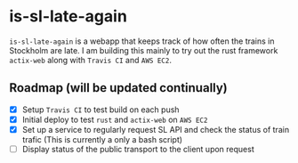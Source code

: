 # is-sl-late-again

`is-sl-late-again` is a webapp that keeps track of how often the trains in Stockholm are late. I am building this mainly to try out the rust framework `actix-web` along with `Travis CI` and `AWS EC2`.

## Roadmap (will be updated continually)
- [x] Setup `Travis CI` to test build on each push
- [x] Initial deploy to test `rust` and `actix-web` on `AWS EC2` 
- [x] Set up a service to regularly request SL API and check the status of train trafic (This is currently a only a bash script)
- [ ] Display status of the public transport to the client upon request
